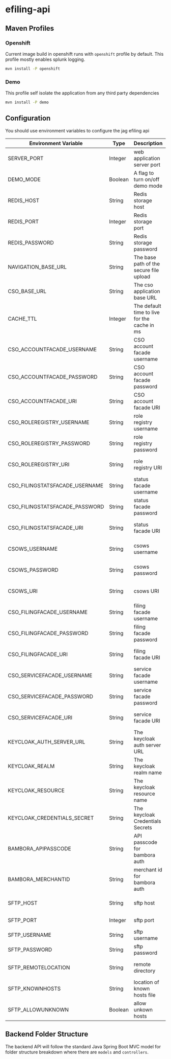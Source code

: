 # efiling-api

## Maven Profiles

### Openshift

Current image build in openshift runs with `openshift` profile by default.
This profile mostly enables splunk logging.

```bash
mvn install -P openshift
```

### Demo

This profile self isolate the application from any third party dependencies

```bash
mvn install -P demo
```

## Configuration

You should use environment variables to configure the jag efiling api

| Environment Variable           | Type    | Description                                  | Notes                          |
| ------------------------------ | ------- | -------------------------------------------- | ------------------------------ |
| SERVER_PORT                    | Integer | web application server port                  | defaulted to `8080`            |
| DEMO_MODE                      | Boolean | A flag to turn on/off demo mode              | defaulted to `false`           |
| REDIS_HOST                     | String  | Redis storage host                           | defaulted to `localhost`       |
| REDIS_PORT                     | Integer | Redis storage port                           | defaulted to `6379`            |
| REDIS_PASSWORD                 | String  | Redis storage password                       | Defaulted to `admin`           |
| NAVIGATION_BASE_URL            | String  | The base path of the secure file upload      | not set by default             |
| CSO_BASE_URL                   | String  | The cso application base URL                 | not set by default             |
| CACHE_TTL                      | Integer | The default time to live for the cache in ms | Defaulted to `600000` (10 min) |
| CSO_ACCOUNTFACADE_USERNAME     | String  | CSO account facade username                  | not set by default             |
| CSO_ACCOUNTFACADE_PASSWORD     | String  | CSO account facade password                  | not set by default             |
| CSO_ACCOUNTFACADE_URI          | String  | CSO account facade URI                       | not set by default             |
| CSO_ROLEREGISTRY_USERNAME      | String  | role registry username                       | not set by default             |
| CSO_ROLEREGISTRY_PASSWORD      | String  | role registry password                       | not set by default             |
| CSO_ROLEREGISTRY_URI           | String  | role registry URI                            | not set by default             |
| CSO_FILINGSTATSFACADE_USERNAME | String  | status facade username                       | not set by default             |
| CSO_FILINGSTATSFACADE_PASSWORD | String  | status facade password                       | not set by default             |
| CSO_FILINGSTATSFACADE_URI      | String  | status facade URI                            | not set by default             |
| CSOWS_USERNAME                 | String  | csows username                               | not set by default             |
| CSOWS_PASSWORD                 | String  | csows password                               | not set by default             |
| CSOWS_URI                      | String  | csows URI                                    | not set by default             |
| CSO_FILINGFACADE_USERNAME      | String  | filing facade username                       | not set by default             |
| CSO_FILINGFACADE_PASSWORD      | String  | filing facade password                       | not set by default             |
| CSO_FILINGFACADE_URI           | String  | filing facade URI                            | not set by default             |
| CSO_SERVICEFACADE_USERNAME     | String  | service facade username                      | not set by default             |
| CSO_SERVICEFACADE_PASSWORD     | String  | service facade password                      | not set by default             |
| CSO_SERVICEFACADE_URI          | String  | service facade URI                           | not set by default             |
| KEYCLOAK_AUTH_SERVER_URL       | String  | The keycloak auth server URL                 | not set by default             |
| KEYCLOAK_REALM                 | String  | The keycloak realm name                      | not set by default             |
| KEYCLOAK_RESOURCE              | String  | The keycloak resource name                   | not set by default             |
| KEYCLOAK_CREDENTIALS_SECRET    | String  | The keycloak Credentials Secrets             | not set by default             |
| BAMBORA_APIPASSCODE            | String  | API passcode for bambora auth                | not set by default             |
| BAMBORA_MERCHANTID             | String  | merchant id for bambora auth                 | not set by default             |
| SFTP_HOST                      | String  | sftp host                                    | defaulted to `localhost`       |
| SFTP_PORT                      | Integer | sftp port                                    | defaulted to `22`              |
| SFTP_USERNAME                  | String  | sftp username                                | Defaulted to `admin`           |
| SFTP_PASSWORD                  | String  | sftp password                                | Defaulted to `admin`           |
| SFTP_REMOTELOCATION            | String  | remote directory                             | not set by default             |
| SFTP_KNOWNHOSTS                | String  | location of known hosts file                 | not set by default             |
| SFTP_ALLOWUNKNOWN              | Boolean | allow unkown hosts                           | not set by default             |

## Backend Folder Structure

The backend API will follow the standard Java Spring Boot MVC model for folder structure breakdown where there are `models` and `controllers`.

